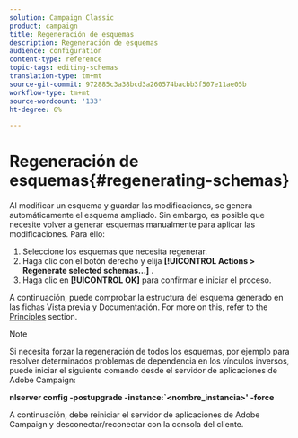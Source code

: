 ```yaml
---
solution: Campaign Classic
product: campaign
title: Regeneración de esquemas
description: Regeneración de esquemas
audience: configuration
content-type: reference
topic-tags: editing-schemas
translation-type: tm+mt
source-git-commit: 972885c3a38bcd3a260574bacbb3f507e11ae05b
workflow-type: tm+mt
source-wordcount: '133'
ht-degree: 6%

---
```



# Regeneración de esquemas{#regenerating-schemas}

Al modificar un esquema y guardar las modificaciones, se genera automáticamente el esquema ampliado. Sin embargo, es posible que necesite volver a generar esquemas manualmente para aplicar las modificaciones. Para ello:

1. Seleccione los esquemas que necesita regenerar.
1. Haga clic con el botón derecho y elija **[!UICONTROL Actions > Regenerate selected schemas...]** .
1. Haga clic en **[!UICONTROL OK]** para confirmar e iniciar el proceso.

A continuación, puede comprobar la estructura del esquema generado en las fichas Vista previa y Documentación. For more on this, refer to the [Principles](../../configuration/using/data-schemas.md#principles) section.

>[!NOTE]
>
>Si necesita forzar la regeneración de todos los esquemas, por ejemplo para resolver determinados problemas de dependencia en los vínculos inversos, puede iniciar el siguiente comando desde el servidor de aplicaciones de Adobe Campaign:
>
>**nlserver config -postupgrade -instance:`&lt;nombre_instancia>&#39; -force**
>
>A continuación, debe reiniciar el servidor de aplicaciones de Adobe Campaign y desconectar/reconectar con la consola del cliente.
